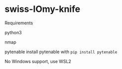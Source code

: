 # swiss-IOmy-knife

Requirements

python3

nmap

pytenable
  install pytenable with `pip install pytenable`
  
  No Windows support, use WSL2
